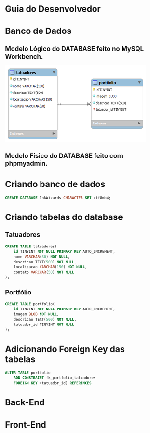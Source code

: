 # Guia do Desenvolvedor

# Banco de Dados
## Modelo Lógico do DATABASE feito no MySQL Workbench.

![Modelo-logico-InkWizards](/database/Workbench/tatuadores.png)



## Modelo Físico do DATABASE feito com phpmyadmin.

# Criando banco de dados

```sql
CREATE DATABASE InkWizards CHARACTER SET utf8mb4;
```

# Criando tabelas do database

## Tatuadores

```sql
CREATE TABLE tatuadores(
    id TINYINT NOT NULL PRIMARY KEY AUTO_INCREMENT,
    nome VARCHAR(30) NOT NULL,
    descricao TEXT(500) NOT NULL,
    localizacao VARCHAR(150) NOT NULL,
    contato VARCHAR(50) NOT NULL
);
```

## Portfólio
```sql
CREATE TABLE portfolio(
    id TINYINT NOT NULL PRIMARY KEY AUTO_INCREMENT,
    imagem BLOB NOT NULL,
    descricao TEXT(500) NOT NULL,
    tatuador_id TINYINT NOT NULL
);    
```

# Adicionando Foreign Key das tabelas
```sql
ALTER TABLE portfolio
    ADD CONSTRAINT fk_portfolio_tatuadores
    FOREIGN KEY (tatuador_id) REFERENCES  
```


# Back-End



# Front-End

